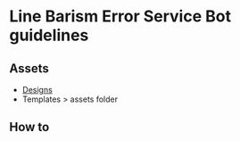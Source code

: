 # Line Barism Error Service Bot guidelines

## Assets

- [Designs](-)
- Templates > assets folder

## How to